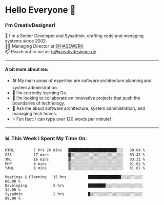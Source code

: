 # Hello Everyone 👋

### I'm CreativDesigner!

🔭 I'm a Senior Developer and Sysadmin, crafting code and managing systems since 2002.  
👨‍💼 Managing Director at [@HASEWERK](https://github.com/HASEWERK)  
📫 Reach out to me at: [hi@creativdesigner.de](mailto:hi@creativdesigner.de)  

---

#### A bit more about me:

- 🛠 My main areas of expertise are software architecture planning and system administration.
- 🌱 I’m currently learning Go.
- 👯 I’m looking to collaborate on innovative projects that push the boundaries of technology.
- 💬 Ask me about software architecture, system administration, and managing tech teams.
- ⚡ Fun fact: I can type over 120 words per minute!  

---

### 📊 **This Week I Spent My Time On:**

<!--START_SECTION:waka-->

```txt
HTML         7 hrs 26 mins   ██████████████████████░░░   88.64 %
CSS          17 mins         █░░░░░░░░░░░░░░░░░░░░░░░░   03.42 %
XML          16 mins         ▓░░░░░░░░░░░░░░░░░░░░░░░░   03.31 %
PHP          8 mins          ▒░░░░░░░░░░░░░░░░░░░░░░░░   01.62 %
YAML         8 mins          ▒░░░░░░░░░░░░░░░░░░░░░░░░   01.62 %
```

<!--END_SECTION:waka-->

```text
Meetings & Planning   15 hrs          ███████████████░░░░░░░░░░   60.00 % 
Developing            8 hrs           ████████░░░░░░░░░░░░░░░░░   32.00 % 
Sysadmin              2 hrs           █░░░░░░░░░░░░░░░░░░░░░░░░   08.00 %

